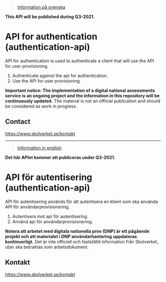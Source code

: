 >[Information på svenska](#api-f%C3%B6r-autentisering-authentication-api)

**This API will be published during Q3-2021.**

# API for authentication (authentication-api)
API for authentication is used to authenticate a client that will use the API for user provisioning.
1. Authenticate against the api for authentication.
2. Use the API for user provisioning.

**Important notice: The implementation of a digital national assessments service is an ongoing project and the information in this repository will be continuously updated.** The material is not an official publication and should be considered as work in progress.

## Contact
https://www.skolverket.se/kontakt

___
>[Information in english](#api-for-authentication-authentication-api)

**Det här APIet kommer att publiceras under Q3-2021.**

# API för autentisering (authentication-api)
API för autentisering används för att autentisera en klient som ska använda API för användarprovisionering.
1. Autentisera mot api för autentisering.
2. Använd api för användarprovisionering.

**Notera att arbetet med digitala nationella prov (DNP) är ett pågående projekt och att materialet i DNP användarhantering uppdateras kontinuerligt.** Det är inte officiell och fastställd information från Skolverket, utan ska betraktas som arbetsdokument.

## Kontakt
https://www.skolverket.se/kontakt

